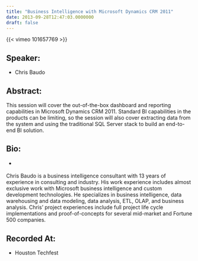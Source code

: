 ```yaml
---
title: "Business Intelligence with Microsoft Dynamics CRM 2011"
date: 2013-09-28T12:47:03.0000000
draft: false
---
```


{{< vimeo 101657769 >}}

## Speaker:

 - Chris Baudo

## Abstract:

<p>
This session will cover the out-of-the-box dashboard and reporting capabilities in Microsoft Dynamics CRM 2011. Standard BI capabilities in the products can be limiting, so the session will also cover extracting data from the system and using the traditional SQL Server stack to build an end-to-end BI solution.
</p>

## Bio:

 - <p>
Chris Baudo is a business intelligence consultant with 13 years of experience in consulting and industry. His work experience includes almost exclusive work with Microsoft business intelligence and custom development technologies. He specializes in business intelligence, data warehousing and data modeling, data analysis, ETL, OLAP, and business analysis. Chris’ project experiences include full project life cycle implementations and proof-of-concepts for several mid-market and Fortune 500 companies.
</p>

## Recorded At:

 - Houston Techfest

